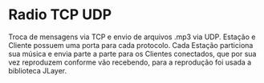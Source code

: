 # Radio TCP UDP

Troca de mensagens via TCP e envio de arquivos .mp3 via UDP. Estação e Cliente possuem uma porta para cada protocolo. Cada Estação particiona sua música e envia parte a parte para os Clientes conectados, que por sua vez reproduzem conforme vão recebendo, para a reprodução foi usada a biblioteca JLayer.
